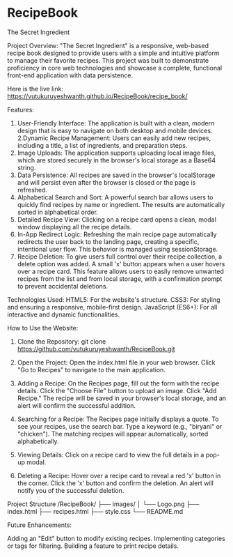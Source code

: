 # RecipeBook

The Secret Ingredient

Project Overview:
"The Secret Ingredient" is a responsive, web-based recipe book designed to provide users with a simple and intuitive platform to manage their favorite recipes. This project was built to demonstrate proficiency in core web technologies and showcase a complete, functional front-end application with data persistence.

Here is the live link: https://vutukuruyeshwanth.github.io/RecipeBook/recipe_book/

Features:
1. User-Friendly Interface: The application is built with a clean, modern design that is easy to navigate on both desktop and mobile devices.
2.Dynamic Recipe Management: Users can easily add new recipes, including a title, a list of ingredients, and preparation steps.
3. Image Uploads: The application supports uploading local image files, which are stored securely in the browser's local storage as a Base64 string.
4. Data Persistence: All recipes are saved in the browser's localStorage and will persist even after the browser is closed or the page is refreshed.
5. Alphabetical Search and Sort: A powerful search bar allows users to quickly find recipes by name or ingredient. The results are automatically sorted in alphabetical order.
6. Detailed Recipe View: Clicking on a recipe card opens a clean, modal window displaying all the recipe details.
7. In-App Redirect Logic: Refreshing the main recipe page automatically redirects the user back to the landing page, creating a specific, intentional user flow. This behavior is managed using sessionStorage.
8. Recipe Deletion: To give users full control over their recipe collection, a delete option was added. A small 'x' button appears when a user hovers over a recipe card. This feature allows users to easily remove unwanted recipes from the list and from local storage, with a confirmation prompt to prevent accidental deletions.

Technologies Used:
HTML5: For the website's structure.
CSS3: For styling and ensuring a responsive, mobile-first design.
JavaScript (ES6+): For all interactive and dynamic functionalities.

How to Use the Website:

1. Clone the Repository:
git clone https://github.com/vutukuruyeshwanth/RecipeBook.git

2. Open the Project:
Open the index.html file in your web browser.
Click "Go to Recipes" to navigate to the main application.

3. Adding a Recipe:
On the Recipes page, fill out the form with the recipe details.
Click the "Choose File" button to upload an image.
Click "Add Recipe." The recipe will be saved in your browser's local storage, and an alert will confirm the successful addition.

4. Searching for a Recipe:
The Recipes page initially displays a quote. To see your recipes, use the search bar.
Type a keyword (e.g., "biryani" or "chicken"). The matching recipes will appear automatically, sorted alphabetically.

5. Viewing Details:
Click on a recipe card to view the full details in a pop-up modal.

6. Deleting a Recipe:
Hover over a recipe card to reveal a red 'x' button in the corner.
Click the 'x' button and confirm the deletion. An alert will notify you of the successful deletion.

Project Structure
/RecipeBook/
├── images/
│   └── Logo.png
├── index.html
├── recipes.html
├── style.css
└── README.md

Future Enhancements:

Adding an "Edit" button to modify existing recipes.
Implementing categories or tags for filtering.
Building a feature to print recipe details.
